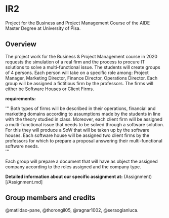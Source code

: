 # IR2
Project for the Business and Project Management Course of the AIDE Master Degree at University of Pisa.

## Overview
The project work for the Business & Project Management course in 2020 requests the simulation of a real firm and the process to procure IT solutions to solve a multi-functional issue. The students will create groups of 4 persons. Each person will take on a specific role among: Project Manager, Marketing Director, Finance Director, Operations Director. Each group will be assigned a fictitious firm by the professors. The firms will either be Software Houses or Client Firms.

**requirements:**

'''
Both types of firms will be described in their operations, financial and marketing domains according to assumptions made by the students in line with the theory studied in class. Moreover, each client firm will be assigned a multi-functional issue that needs to be solved through a software solution. For this they will produce a SoW that will be taken up by the software houses. Each software house will be assigned two client firms by the professors for which to prepare a proposal answering their multi-functional software needs.  
'''

Each group will prepare a document that will have as object the assigned company according to the roles assigned and the company type.

**Detailed information about our specific assignment at:** (Assignment)[/Assignment.md]

## Group members and credits
@matildao-pane, @thorongil05, @ragnar1002, @seraogianluca.
